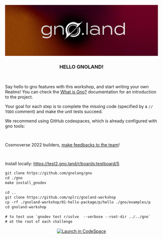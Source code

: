 <div align="center">
 <img src="/.github/banner.png" alt="Gnoland" />
 <h3 align="center">HELLO GNOLAND!</h3>
</div>
<br />

Say hello to gno features with this workshop, and start writing your own Realms! You can check the [What is Gno?](https://gnoland.space/docs/what-is-gno) documentation for an introduction to the project. 

Your goal for each step is to complete the missing code (specified by a `// TODO` comment) and make the unit tests succeed.

We recommend using GitHub codespaces, which is already configured with gno tools:

<br />

Cosmoverse 2022 builders, [make feedbacks to the team](https://github.com/xplrz/gnoland-workshop/issues/3)!

<br />

Install locally: https://test2.gno.land/r/boards:testboard/5

```
git clone https://github.com/gnolang/gno
cd ./gno
make install_gnodev

cd ..
git clone https://github.com/xplrz/gnoland-workshop
cp -rf ./gnoland-workshop/01-hello-package/p/hello ./gno/examples/p
cd gnoland-workshop

# to test use `gnodev test r/solve  --verbose --root-dir ../../gno`
# at the root of each challenge
```

<div align="center">
 <a href="https://github.com/codespaces/new?hide_repo_select=true&ref=main&repo=541250916"><img src="https://github.com/codespaces/badge.svg" alt="Launch in CodeSpace" align="center" /></a>
</div>

